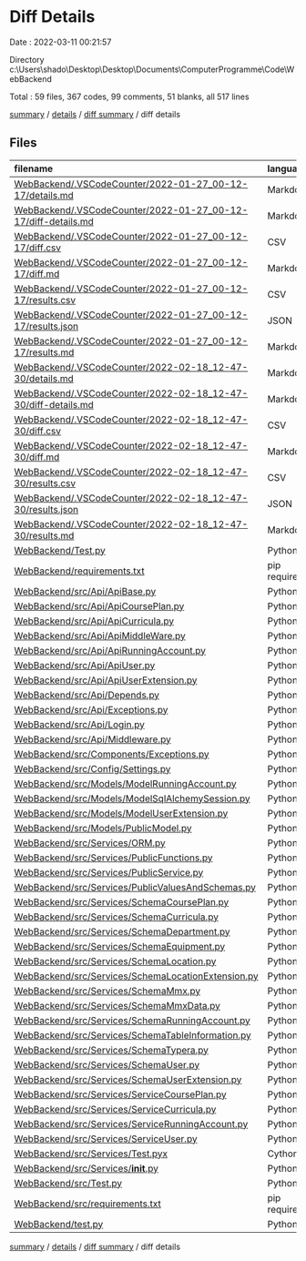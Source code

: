 # Diff Details

Date : 2022-03-11 00:21:57

Directory c:\Users\shado\Desktop\Desktop\Documents\ComputerProgramme\Code\WebBackend

Total : 59 files,  367 codes, 99 comments, 51 blanks, all 517 lines

[summary](results.md) / [details](details.md) / [diff summary](diff.md) / diff details

## Files
| filename | language | code | comment | blank | total |
| :--- | :--- | ---: | ---: | ---: | ---: |
| [WebBackend/.VSCodeCounter/2022-01-27_00-12-17/details.md](/WebBackend/.VSCodeCounter/2022-01-27_00-12-17/details.md) | Markdown | -96 | 0 | -6 | -102 |
| [WebBackend/.VSCodeCounter/2022-01-27_00-12-17/diff-details.md](/WebBackend/.VSCodeCounter/2022-01-27_00-12-17/diff-details.md) | Markdown | -28 | 0 | -6 | -34 |
| [WebBackend/.VSCodeCounter/2022-01-27_00-12-17/diff.csv](/WebBackend/.VSCodeCounter/2022-01-27_00-12-17/diff.csv) | CSV | -21 | 0 | 0 | -21 |
| [WebBackend/.VSCodeCounter/2022-01-27_00-12-17/diff.md](/WebBackend/.VSCodeCounter/2022-01-27_00-12-17/diff.md) | Markdown | -22 | 0 | -7 | -29 |
| [WebBackend/.VSCodeCounter/2022-01-27_00-12-17/results.csv](/WebBackend/.VSCodeCounter/2022-01-27_00-12-17/results.csv) | CSV | -89 | 0 | 0 | -89 |
| [WebBackend/.VSCodeCounter/2022-01-27_00-12-17/results.json](/WebBackend/.VSCodeCounter/2022-01-27_00-12-17/results.json) | JSON | -1 | 0 | 0 | -1 |
| [WebBackend/.VSCodeCounter/2022-01-27_00-12-17/results.md](/WebBackend/.VSCodeCounter/2022-01-27_00-12-17/results.md) | Markdown | -38 | 0 | -7 | -45 |
| [WebBackend/.VSCodeCounter/2022-02-18_12-47-30/details.md](/WebBackend/.VSCodeCounter/2022-02-18_12-47-30/details.md) | Markdown | 125 | 0 | 6 | 131 |
| [WebBackend/.VSCodeCounter/2022-02-18_12-47-30/diff-details.md](/WebBackend/.VSCodeCounter/2022-02-18_12-47-30/diff-details.md) | Markdown | 82 | 0 | 6 | 88 |
| [WebBackend/.VSCodeCounter/2022-02-18_12-47-30/diff.csv](/WebBackend/.VSCodeCounter/2022-02-18_12-47-30/diff.csv) | CSV | 75 | 0 | 0 | 75 |
| [WebBackend/.VSCodeCounter/2022-02-18_12-47-30/diff.md](/WebBackend/.VSCodeCounter/2022-02-18_12-47-30/diff.md) | Markdown | 27 | 0 | 7 | 34 |
| [WebBackend/.VSCodeCounter/2022-02-18_12-47-30/results.csv](/WebBackend/.VSCodeCounter/2022-02-18_12-47-30/results.csv) | CSV | 118 | 0 | 0 | 118 |
| [WebBackend/.VSCodeCounter/2022-02-18_12-47-30/results.json](/WebBackend/.VSCodeCounter/2022-02-18_12-47-30/results.json) | JSON | 1 | 0 | 0 | 1 |
| [WebBackend/.VSCodeCounter/2022-02-18_12-47-30/results.md](/WebBackend/.VSCodeCounter/2022-02-18_12-47-30/results.md) | Markdown | 39 | 0 | 7 | 46 |
| [WebBackend/Test.py](/WebBackend/Test.py) | Python | -69 | -18 | -8 | -95 |
| [WebBackend/requirements.txt](/WebBackend/requirements.txt) | pip requirements | -46 | 0 | 0 | -46 |
| [WebBackend/src/Api/ApiBase.py](/WebBackend/src/Api/ApiBase.py) | Python | -5 | 10 | 9 | 14 |
| [WebBackend/src/Api/ApiCoursePlan.py](/WebBackend/src/Api/ApiCoursePlan.py) | Python | -2 | 0 | 0 | -2 |
| [WebBackend/src/Api/ApiCurricula.py](/WebBackend/src/Api/ApiCurricula.py) | Python | -1 | 0 | 0 | -1 |
| [WebBackend/src/Api/ApiMiddleWare.py](/WebBackend/src/Api/ApiMiddleWare.py) | Python | 0 | -11 | -1 | -12 |
| [WebBackend/src/Api/ApiRunningAccount.py](/WebBackend/src/Api/ApiRunningAccount.py) | Python | 9 | 0 | 2 | 11 |
| [WebBackend/src/Api/ApiUser.py](/WebBackend/src/Api/ApiUser.py) | Python | 5 | 0 | 2 | 7 |
| [WebBackend/src/Api/ApiUserExtension.py](/WebBackend/src/Api/ApiUserExtension.py) | Python | 6 | 0 | 0 | 6 |
| [WebBackend/src/Api/Depends.py](/WebBackend/src/Api/Depends.py) | Python | -24 | 23 | 1 | 0 |
| [WebBackend/src/Api/Exceptions.py](/WebBackend/src/Api/Exceptions.py) | Python | -25 | -11 | -7 | -43 |
| [WebBackend/src/Api/Login.py](/WebBackend/src/Api/Login.py) | Python | 1 | 0 | 1 | 2 |
| [WebBackend/src/Api/Middleware.py](/WebBackend/src/Api/Middleware.py) | Python | 16 | 11 | 3 | 30 |
| [WebBackend/src/Components/Exceptions.py](/WebBackend/src/Components/Exceptions.py) | Python | 46 | 11 | 7 | 64 |
| [WebBackend/src/Config/Settings.py](/WebBackend/src/Config/Settings.py) | Python | -2 | 0 | -1 | -3 |
| [WebBackend/src/Models/ModelRunningAccount.py](/WebBackend/src/Models/ModelRunningAccount.py) | Python | 7 | 0 | 2 | 9 |
| [WebBackend/src/Models/ModelSqlAlchemySession.py](/WebBackend/src/Models/ModelSqlAlchemySession.py) | Python | 0 | 0 | 1 | 1 |
| [WebBackend/src/Models/ModelUserExtension.py](/WebBackend/src/Models/ModelUserExtension.py) | Python | -1 | 0 | 0 | -1 |
| [WebBackend/src/Models/PublicModel.py](/WebBackend/src/Models/PublicModel.py) | Python | -2 | 0 | 0 | -2 |
| [WebBackend/src/Services/ORM.py](/WebBackend/src/Services/ORM.py) | Python | 2 | 0 | 0 | 2 |
| [WebBackend/src/Services/PublicFunctions.py](/WebBackend/src/Services/PublicFunctions.py) | Python | 0 | 10 | 2 | 12 |
| [WebBackend/src/Services/PublicService.py](/WebBackend/src/Services/PublicService.py) | Python | -31 | 0 | -3 | -34 |
| [WebBackend/src/Services/PublicValuesAndSchemas.py](/WebBackend/src/Services/PublicValuesAndSchemas.py) | Python | -16 | 0 | 0 | -16 |
| [WebBackend/src/Services/SchemaCoursePlan.py](/WebBackend/src/Services/SchemaCoursePlan.py) | Python | 5 | 0 | 0 | 5 |
| [WebBackend/src/Services/SchemaCurricula.py](/WebBackend/src/Services/SchemaCurricula.py) | Python | 4 | 0 | 0 | 4 |
| [WebBackend/src/Services/SchemaDepartment.py](/WebBackend/src/Services/SchemaDepartment.py) | Python | 1 | 0 | 0 | 1 |
| [WebBackend/src/Services/SchemaEquipment.py](/WebBackend/src/Services/SchemaEquipment.py) | Python | 2 | 0 | 0 | 2 |
| [WebBackend/src/Services/SchemaLocation.py](/WebBackend/src/Services/SchemaLocation.py) | Python | 1 | 0 | 0 | 1 |
| [WebBackend/src/Services/SchemaLocationExtension.py](/WebBackend/src/Services/SchemaLocationExtension.py) | Python | 2 | 0 | 0 | 2 |
| [WebBackend/src/Services/SchemaMmx.py](/WebBackend/src/Services/SchemaMmx.py) | Python | 7 | 0 | 1 | 8 |
| [WebBackend/src/Services/SchemaMmxData.py](/WebBackend/src/Services/SchemaMmxData.py) | Python | 1 | 0 | 0 | 1 |
| [WebBackend/src/Services/SchemaRunningAccount.py](/WebBackend/src/Services/SchemaRunningAccount.py) | Python | 2 | 1 | 0 | 3 |
| [WebBackend/src/Services/SchemaTableInformation.py](/WebBackend/src/Services/SchemaTableInformation.py) | Python | 10 | 0 | 3 | 13 |
| [WebBackend/src/Services/SchemaTypera.py](/WebBackend/src/Services/SchemaTypera.py) | Python | 1 | 0 | -1 | 0 |
| [WebBackend/src/Services/SchemaUser.py](/WebBackend/src/Services/SchemaUser.py) | Python | 2 | 1 | 0 | 3 |
| [WebBackend/src/Services/SchemaUserExtension.py](/WebBackend/src/Services/SchemaUserExtension.py) | Python | 13 | 0 | 5 | 18 |
| [WebBackend/src/Services/ServiceCoursePlan.py](/WebBackend/src/Services/ServiceCoursePlan.py) | Python | 15 | 34 | 4 | 53 |
| [WebBackend/src/Services/ServiceCurricula.py](/WebBackend/src/Services/ServiceCurricula.py) | Python | -6 | 0 | 0 | -6 |
| [WebBackend/src/Services/ServiceRunningAccount.py](/WebBackend/src/Services/ServiceRunningAccount.py) | Python | 182 | 8 | 16 | 206 |
| [WebBackend/src/Services/ServiceUser.py](/WebBackend/src/Services/ServiceUser.py) | Python | 5 | 1 | 4 | 10 |
| [WebBackend/src/Services/Test.pyx](/WebBackend/src/Services/Test.pyx) | Cython | 0 | 0 | 1 | 1 |
| [WebBackend/src/Services/__init__.py](/WebBackend/src/Services/__init__.py) | Python | 2 | 0 | -1 | 1 |
| [WebBackend/src/Test.py](/WebBackend/src/Test.py) | Python | 83 | 18 | 8 | 109 |
| [WebBackend/src/requirements.txt](/WebBackend/src/requirements.txt) | pip requirements | -16 | 0 | 0 | -16 |
| [WebBackend/test.py](/WebBackend/test.py) | Python | 11 | 11 | 1 | 23 |

[summary](results.md) / [details](details.md) / [diff summary](diff.md) / diff details